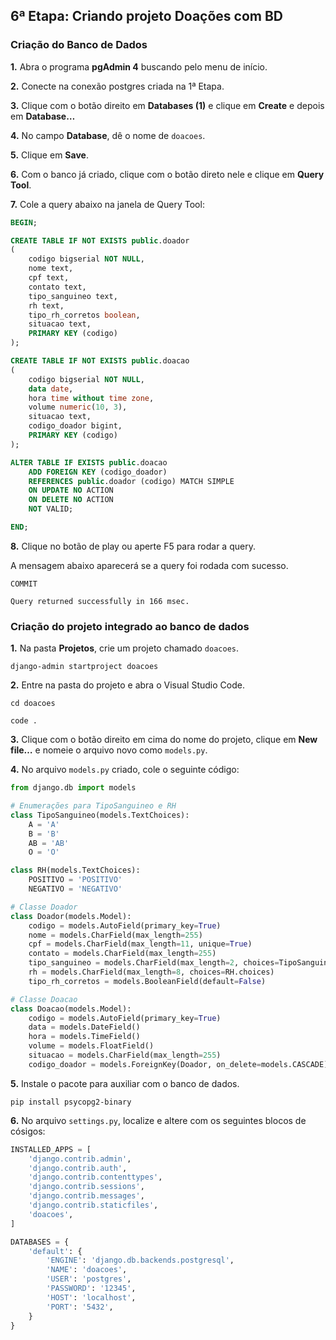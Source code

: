 ## 6ª Etapa: Criando projeto Doações com BD

### Criação do Banco de Dados

**1.** Abra o programa **pgAdmin 4** buscando pelo menu de início.

**2.** Conecte na conexão postgres criada na 1ª Etapa.

**3.** Clique com o botão direito em **Databases (1)**  e clique em **Create** e depois em **Database…**

**4.** No campo **Database**, dê o nome de `doacoes`.

**5.** Clique em **Save**.

**6.** Com o banco já criado, clique com o botão direto nele e clique em **Query Tool**.

**7.** Cole a query abaixo na janela de Query Tool:

``` SQL
BEGIN;

CREATE TABLE IF NOT EXISTS public.doador
(
    codigo bigserial NOT NULL,
    nome text,
    cpf text,
    contato text,
    tipo_sanguineo text,
    rh text,
    tipo_rh_corretos boolean,
    situacao text,
    PRIMARY KEY (codigo)
);

CREATE TABLE IF NOT EXISTS public.doacao
(
    codigo bigserial NOT NULL,
    data date,
    hora time without time zone,
    volume numeric(10, 3),
    situacao text,
    codigo_doador bigint,
    PRIMARY KEY (codigo)
);

ALTER TABLE IF EXISTS public.doacao
    ADD FOREIGN KEY (codigo_doador)
    REFERENCES public.doador (codigo) MATCH SIMPLE
    ON UPDATE NO ACTION
    ON DELETE NO ACTION
    NOT VALID;

END;
```

**8.** Clique no botão de play ou aperte F5 para rodar a query.

A mensagem abaixo aparecerá se a query foi rodada com sucesso.

```
COMMIT

Query returned successfully in 166 msec.
```

### Criação do projeto integrado ao banco de dados

**1.** Na pasta **Projetos**, crie um projeto chamado `doacoes`.

```
django-admin startproject doacoes
```

**2.** Entre na pasta do projeto e abra o Visual Studio Code.

```
cd doacoes
```
```
code .
```

**3.** Clique com o botão direito em cima do nome do projeto, clique em **New file…** e nomeie o arquivo novo como `models.py`.

**4.** No arquivo `models.py` criado, cole o seguinte código:

``` Python
from django.db import models

# Enumerações para TipoSanguineo e RH
class TipoSanguineo(models.TextChoices):
    A = 'A'
    B = 'B'
    AB = 'AB'
    O = 'O'

class RH(models.TextChoices):
    POSITIVO = 'POSITIVO'
    NEGATIVO = 'NEGATIVO'

# Classe Doador
class Doador(models.Model):
    codigo = models.AutoField(primary_key=True)
    nome = models.CharField(max_length=255)
    cpf = models.CharField(max_length=11, unique=True)
    contato = models.CharField(max_length=255)
    tipo_sanguineo = models.CharField(max_length=2, choices=TipoSanguineo.choices)
    rh = models.CharField(max_length=8, choices=RH.choices)
    tipo_rh_corretos = models.BooleanField(default=False)

# Classe Doacao
class Doacao(models.Model):
    codigo = models.AutoField(primary_key=True)
    data = models.DateField()
    hora = models.TimeField()
    volume = models.FloatField()
    situacao = models.CharField(max_length=255)
    codigo_doador = models.ForeignKey(Doador, on_delete=models.CASCADE)
```

**5.** Instale o pacote para auxiliar com o banco de dados.

```
pip install psycopg2-binary
```

**6.** No arquivo `settings.py`, localize e altere com os seguintes blocos de cósigos:

``` Python
INSTALLED_APPS = [
    'django.contrib.admin',
    'django.contrib.auth',
    'django.contrib.contenttypes',
    'django.contrib.sessions',
    'django.contrib.messages',
    'django.contrib.staticfiles',
    'doacoes',
]
```
``` Python
DATABASES = {
    'default': {
        'ENGINE': 'django.db.backends.postgresql',
        'NAME': 'doacoes',
        'USER': 'postgres',
        'PASSWORD': '12345',
        'HOST': 'localhost',
        'PORT': '5432',
    }
}
```
